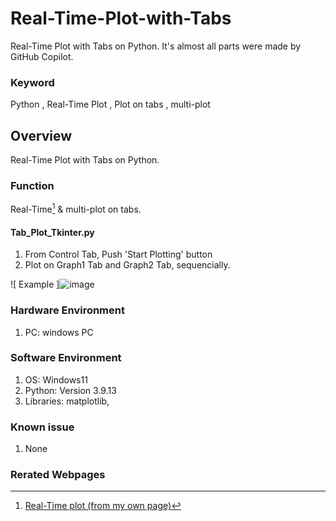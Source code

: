 # Real-Time-Plot-with-Tabs
Real-Time Plot with Tabs on Python. It's almost all parts were made by GitHub Copilot.

### Keyword
Python , Real-Time Plot , Plot on tabs , multi-plot

## Overview
Real-Time Plot with Tabs on Python.

### Function
Real-Time[^1] & multi-plot on tabs.

#### Tab_Plot_Tkinter.py
1. From Control Tab, Push 'Start Plotting' button
2. Plot on Graph1 Tab and Graph2 Tab, sequencially.

 ![ Example ]![image](https://github.com/user-attachments/assets/9ba036d5-686e-4a59-b9bd-923ae4d34c06)


### Hardware Environment
 1. PC: windows PC
     
### Software Environment
  1. OS: Windows11
  2. Python: Version 3.9.13
  3. Libraries: matplotlib, 
     
### Known issue
  1. None
     
### Rerated Webpages
[^1]: [Real-Time plot (from my own page)](https://github.com/Its-OK-Wakamatsu-san/Exact_time_interval_using_-time.sleep-)
